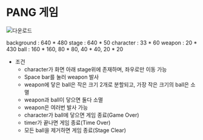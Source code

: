 # PANG 게임

![다운로드](https://user-images.githubusercontent.com/24809457/81882325-6f845800-95cd-11ea-87f4-fbe30f95d71e.jpg)

background : 640 * 480
stage : 640 * 50
character : 33 * 60
weapon : 20 * 430
ball : 160 * 160, 80 * 80, 40 * 40, 20 * 20

* 조건
    * character가 화면 아래 stage위에 존재하며, 좌우로만 이동 가능
    * Space bar를 눌러 weapon 발사
    * weapon에 닿은 ball은 작은 크기 2개로 분할되고, 가장 작은 크기의 ball은 소멸
    * weapon과 ball이 닿으면 둘다 소멸
    * weapon은 여러번 발사 가능
    * character가 ball에 닿으면 게임 종료(Game Over)
    * timer가 끝나면 게임 종료(Time Over)
    * 모든 ball을 제거하면 게임 종료(Stage Clear)